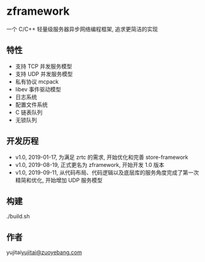 # zframework 
一个 C/C++ 轻量级服务器异步网络编程框架, 追求更简洁的实现

## 特性
* 支持 TCP 并发服务模型
* 支持 UDP 并发服务模型
* 私有协议 mcpack
* libev 事件驱动模型
* 日志系统
* 配置文件系统
* C 链表队列
* 无锁队列

## 开发历程
* v1.0, 2019-01-17, 为满足 zrtc 的需求, 开始优化和完善 store-framework
* v1.0, 2019-08-19, 正式更名为 zframework, 开始开发 1.0 版本
* v1.0, 2019-09-11, 从代码布局、代码逻辑以及底层库的服务角度完成了第一次精简和优化, 开始增加 UDP 服务模型

## 构建
./build.sh

## 作者
yujitai<yujitai@zuoyebang.com>


